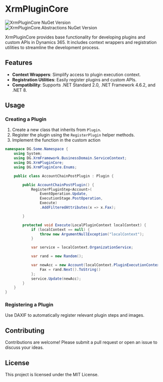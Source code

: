 # XrmPluginCore
![XrmPluginCore NuGet Version](https://img.shields.io/nuget/v/Delegate.XrmPluginCore?label=XrmPluginCore%20NuGet) ![XrmPluginCore.Abstractions NuGet Version](https://img.shields.io/nuget/v/Delegate.XrmPluginCore.Abstractions?label=Abstractions%20NuGet)

XrmPluginCore provides base functionality for developing plugins and custom APIs in Dynamics 365. It includes context wrappers and registration utilities to streamline the development process.

## Features

- **Context Wrappers**: Simplify access to plugin execution context.
- **Registration Utilities**: Easily register plugins and custom APIs.
- **Compatibility**: Supports .NET Standard 2.0, .NET Framework 4.6.2, and .NET 8.

## Usage

### Creating a Plugin

1. Create a new class that inherits from `Plugin`.
2. Register the plugin using the `RegisterPlugin` helper methods.
3. Implement the function in the custom action

```csharp
namespace DG.Some.Namespace {
    using System;
    using DG.XrmFramework.BusinessDomain.ServiceContext;
    using DG.XrmPluginCore;
    using DG.XrmPluginCore.Enums;

    public class AccountChainPostPlugin : Plugin {

        public AccountChainPostPlugin() {
            RegisterPluginStep<Account>(
                EventOperation.Update,
                ExecutionStage.PostOperation,
                Execute)
                .AddFilteredAttributes(x => x.Fax);

        }

        protected void Execute(LocalPluginContext localContext) {
            if (localContext == null) {
                throw new ArgumentNullException("localContext");
            }

            var service = localContext.OrganizationService;

            var rand = new Random();

            var newAcc = new Account(localContext.PluginExecutionContext.PrimaryEntityId) {
                Fax = rand.Next().ToString()
            };
            service.Update(newAcc);
        }
    }
}
```

### Registering a Plugin

Use DAXIF to automatically register relevant plugin steps and images.

## Contributing

Contributions are welcome! Please submit a pull request or open an issue to discuss your ideas.

## License

This project is licensed under the MIT License.
